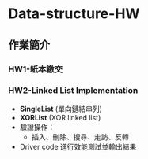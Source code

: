 # Data-structure-HW

## 作業簡介

### HW1-紙本繳交

### HW2-Linked List Implementation
- **SingleList** (單向鏈結串列)  
- **XORList** (XOR linked list)  
- 驗證操作：
  - 插入、刪除、搜尋、走訪、反轉  
- Driver code 進行效能測試並輸出結果 